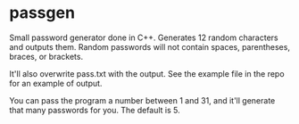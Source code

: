 # passgen
Small password generator done in C++. Generates 12 random characters and outputs them.
Random passwords will not contain spaces, parentheses, braces, or brackets.

It'll also overwrite pass.txt with the output. See the example file in the repo for an example of output.

You can pass the program a number between 1 and 31, and it'll generate that many passwords for you. The default is 5.
